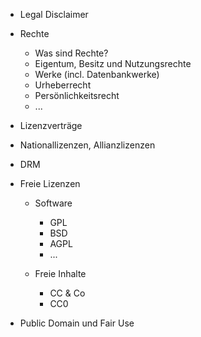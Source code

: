 * Legal Disclaimer

* Rechte
    * Was sind Rechte?
    * Eigentum, Besitz und Nutzungsrechte
    * Werke (incl. Datenbankwerke)
    * Urheberrecht
    * Persönlichkeitsrecht
    * ...

* Lizenzverträge

* Nationallizenzen, Allianzlizenzen

* DRM

* Freie Lizenzen

  * Software
    * GPL
    * BSD
    * AGPL
    * ...

  * Freie Inhalte
    * CC & Co
    * CC0

* Public Domain und Fair Use
